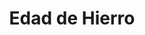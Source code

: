 ﻿---
title: "Edad de Hierro"
permalink: periodes_84.html
layout: periode
dataInici: -1200
dataFi: -550
sidebar: periodes
pares:
  - 90:
    title: "Antiguo Oriente Próximo"
    dataInici: "(-3000)"
    dataFi: "(-550)"

fills:
  - 131:
    title: "Reino de Israel"
    dataInici: "(-1030)"
    dataFi: "(-720)"

  - 5:
    title: "Imperio Neoasirio"
    dataInici: "(-911)"
    dataFi: "(-609)"

jocsPrincipals:
jocsEscenaris:
jocsEpoca:
jocsEpocaEscenaris:
---
